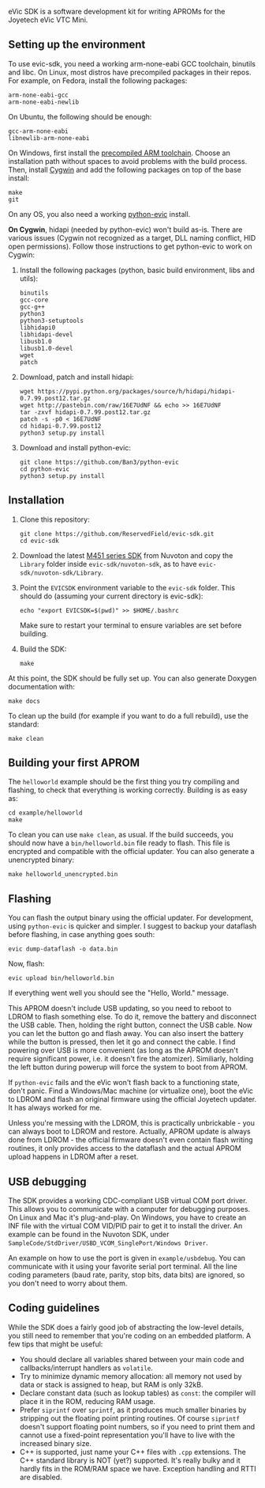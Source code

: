 eVic SDK is a software development kit for writing APROMs for the Joyetech eVic VTC Mini.

Setting up the environment
--------------------------

To use evic-sdk, you need a working arm-none-eabi GCC toolchain,
binutils and libc. On Linux, most distros have precompiled packages
in their repos. For example, on Fedora, install the following
packages:
```
arm-none-eabi-gcc
arm-none-eabi-newlib
```
On Ubuntu, the following should be enough:
```
gcc-arm-none-eabi
libnewlib-arm-none-eabi
```

On Windows, first install the [precompiled ARM toolchain](https://launchpad.net/gcc-arm-embedded).
Choose an installation path without spaces to avoid problems with
the build process. Then, install [Cygwin](https://www.cygwin.com/)
and add the following packages on top of the base install:
```
make
git
```

On any OS, you also need a working [python-evic](https://github.com/Ban3/python-evic) install.

**On Cygwin**, hidapi (needed by python-evic) won't build as-is. There are various issues
(Cygwin not recognized as a target, DLL naming conflict, HID open permissions).
Follow those instructions to get python-evic to work on Cygwin:

1. Install the following packages (python, basic build environment, libs and utils):
   
   ```
   binutils
   gcc-core
   gcc-g++
   python3
   python3-setuptools
   libhidapi0
   libhidapi-devel
   libusb1.0
   libusb1.0-devel
   wget
   patch
   ```
2. Download, patch and install hidapi:
   
   ```
   wget https://pypi.python.org/packages/source/h/hidapi/hidapi-0.7.99.post12.tar.gz
   wget http://pastebin.com/raw/16E7UdNF && echo >> 16E7UdNF
   tar -zxvf hidapi-0.7.99.post12.tar.gz
   patch -s -p0 < 16E7UdNF
   cd hidapi-0.7.99.post12
   python3 setup.py install
   ```
3. Download and install python-evic:
   
   ```
   git clone https://github.com/Ban3/python-evic
   cd python-evic
   python3 setup.py install
   ```

Installation
------------

1. Clone this repository:
   ```
   git clone https://github.com/ReservedField/evic-sdk.git
   cd evic-sdk
   ```

2. Download the latest [M451 series SDK](http://www.nuvoton.com/hq/support/tool-and-software/software)
   from Nuvoton and copy the `Library` folder inside `evic-sdk/nuvoton-sdk`, as to have
   `evic-sdk/nuvoton-sdk/Library`.

3. Point the `EVICSDK` environment variable to the `evic-sdk` folder. This should do (assuming your
   current directory is evic-sdk):
   ```
   echo "export EVICSDK=$(pwd)" >> $HOME/.bashrc
   ```
   Make sure to restart your terminal to ensure variables are set before building.

4. Build the SDK:
   ```
   make
   ```

At this point, the SDK should be fully set up. You can also generate Doxygen documentation with:
```
make docs
```
To clean up the build (for example if you want to do a full rebuild), use the standard:
```
make clean
```

Building your first APROM
--------------------------

The `helloworld` example should be the first thing you try compiling and flashing,
to check that everything is working correctly.
Building is as easy as:
```
cd example/helloworld
make
```
To clean you can use `make clean`, as usual.
If the build succeeds, you should now have a `bin/helloworld.bin` file ready to flash.
This file is encrypted and compatible with the official updater.
You can also generate a unencrypted binary:
```
make helloworld_unencrypted.bin
```

Flashing
--------

You can flash the output binary using the official updater. For development,
using `python-evic` is quicker and simpler.
I suggest to backup your dataflash before flashing, in case anything goes south:
```
evic dump-dataflash -o data.bin
```
Now, flash:
```
evic upload bin/helloworld.bin
```
If everything went well you should see the "Hello, World." message.

This APROM doesn't include USB updating, so you need to reboot to LDROM to flash something
else. To do it, remove the battery and disconnect the USB cable. Then, holding the right button,
connect the USB cable. Now you can let the button go and flash away. You can also insert the
battery while the button is pressed, then let it go and connect the cable. I find powering
over USB is more convenient (as long as the APROM doesn't require significant power, i.e.
it doesn't fire the atomizer). Similiarly, holding the left button during powerup will force
the system to boot from APROM.

If `python-evic` fails and the eVic won't flash back to a functioning state, don't panic.
Find a Windows/Mac machine (or virtualize one), boot the eVic to LDROM and flash an original
firmware using the official Joyetech updater. It has always worked for me.

Unless you're messing with the LDROM, this is practically unbrickable - you can always boot
to LDROM and restore. Actually, APROM update is always done from LDROM - the official firmware
doesn't even contain flash writing routines, it only provides access to the dataflash and the
actual APROM upload happens in LDROM after a reset.

USB debugging
-------------

The SDK provides a working CDC-compliant USB virtual COM port driver. This allows you to
communicate with a computer for debugging purposes. On Linux and Mac it's plug-and-play. On
Windows, you have to create an INF file with the virtual COM VID/PID pair to get it to install
the driver. An example can be found in the Nuvoton SDK, under
`SampleCode/StdDriver/USBD_VCOM_SinglePort/Windows Driver`.

An example on how to use the port is given in `example/usbdebug`. You can communicate with it
using your favorite serial port terminal. All the line coding parameters (baud rate, parity, 
stop bits, data bits) are ignored, so you don't need to worry about them.

Coding guidelines
-----------------

While the SDK does a fairly good job of abstracting the low-level details, you still need to
remember that you're coding on an embedded platform. A few tips that might be useful:

- You should declare all variables shared between your main code and callbacks/interrupt
  handlers as `volatile`.
- Try to minimize dynamic memory allocation: all memory not used by data or stack is assigned
  to heap, but RAM is only 32kB.
- Declare constant data (such as lookup tables) as `const`: the compiler will place it in
  the ROM, reducing RAM usage.
- Prefer `siprintf` over `sprintf`, as it produces much smaller binaries by stripping out the
  floating point printing routines. Of course `siprintf` doesn't support floating point numbers,
  so if you need to print them and cannot use a fixed-point representation you'll have to live
  with the increased binary size.
- C++ is supported, just name your C++ files with `.cpp` extensions. The C++ standard library is
  NOT (yet?) supported. It's really bulky and it hardly fits in the ROM/RAM space we have.
  Exception handling and RTTI are disabled.
